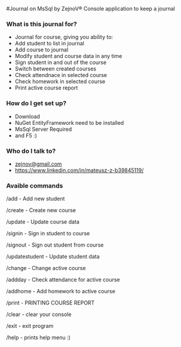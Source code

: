 ﻿#Journal on MsSql by ZejnoV®
Console application to keep a journal

### What is this journal for? ###

* Journal for course, giving you ability to:
* Add student to list in journal
* Add course to journal
* Modify student and course data in any time
* Sign student in and out of the course
* Switch between created courses
* Check attendnace in selected course
* Check homework in selected course
* Print active course report

### How do I get set up? ###

* Download 
* NuGet EntityFramework need to be installed
* MsSql Server Required
* and F5 :)

### Who do I talk to? ###

* zejnov@gmail.com
* https://www.linkedin.com/in/mateusz-z-b39845119/


### Avaible commands ###

/add           - Add new student

/create        - Create new course

/update        - Update course data

/signin        - Sign in student to course

/signout       - Sign out student from course

/updatestudent - Update student data

/change        - Change active course

/addday        - Check attendance for active course

/addhome       - Add homework to active course

/print         - PRINTING COURSE REPORT

/clear         - clear your console

/exit          - exit program

/help          - prints help menu :)